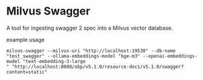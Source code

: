 # Milvus Swagger

A tool for ingesting swagger 2 spec into a Milvus vector database.

example usage 

```
milvus-swagger --milvus-uri "http://localhost:19530" --db-name "test_swagger" --ollama-embeddings-model "bge-m3" --openai-embeddings-model "text-embedding-3-large                                                          
" "http://localhost:8080/obp/v5.1.0/resource-docs/v5.1.0/swagger?content=static"
```
